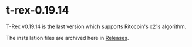 # t-rex-0.19.14

T-Rex v0.19.14 is the last version which supports Ritocoin's x21s algorithm.

The installation files are archived here in [Releases](https://github.com/RitoProject/t-rex-0.19.14/releases).
